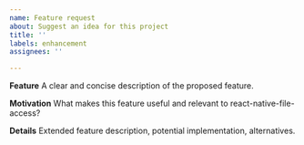 ```yaml
---
name: Feature request
about: Suggest an idea for this project
title: ''
labels: enhancement
assignees: ''

---
```


**Feature**
A clear and concise description of the proposed feature.

**Motivation**
What makes this feature useful and relevant to react-native-file-access?

**Details**
Extended feature description, potential implementation, alternatives.
